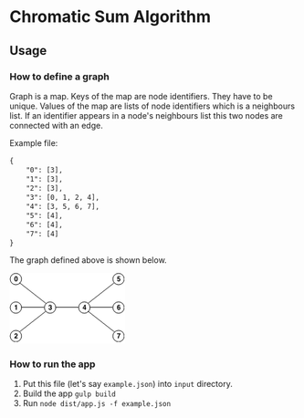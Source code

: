 Chromatic Sum Algorithm
=======================

## Usage

### How to define a graph
Graph is a map.
Keys of the map are node identifiers. They have to be unique.
Values of the map are lists of node identifiers which is a neighbours list.
If an identifier appears in a node's neighbours list this two nodes are connected with an edge.

Example file:
```
{
    "0": [3],
    "1": [3],
    "2": [3],
    "3": [0, 1, 2, 4],
    "4": [3, 5, 6, 7],
    "5": [4],
    "6": [4],
    "7": [4]
}
```
The graph defined above is shown below.

![The tricky graph](/assets/graph.png "The tricky graph")

### How to run the app
1. Put this file (let's say ```example.json```) into ```input``` directory.
2. Build the app ```gulp build```
3. Run ```node dist/app.js -f example.json```
